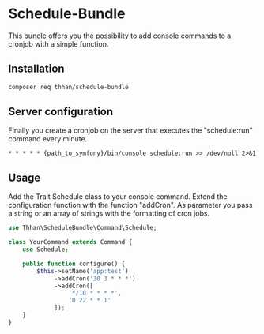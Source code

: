 # Schedule-Bundle

This bundle offers you the possibility to add console commands to a cronjob with a simple function.

## Installation

```bash
composer req thhan/schedule-bundle
```

## Server configuration

Finally you create a cronjob on the server that executes the "schedule:run" command every minute.

```text
* * * * * {path_to_symfony}/bin/console schedule:run >> /dev/null 2>&1
```

## Usage

Add the Trait Schedule class to your console command. Extend the configuration function with the function "addCron". As parameter you pass a string or an array of strings with the formatting of cron jobs.

```php
use Thhan\ScheduleBundle\Command\Schedule;

class YourCommand extends Command {
    use Schedule;

    public function configure() {
        $this->setName('app:test')
             ->addCron('30 3 * * *')
             ->addCron([
                 '*/10 * * * *',
                 '0 22 * * 1'
             ]);
    }
}
```
